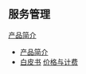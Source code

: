 ## 服务管理

[产品简介]()
 
  * [产品简介](容器服务/服务管理/产品简介/产品简介.md)
  * [白皮书](容器服务/服务管理/产品简介/白皮书.md)
[价格与计费](容器服务/服务管理/价格与计费.md)